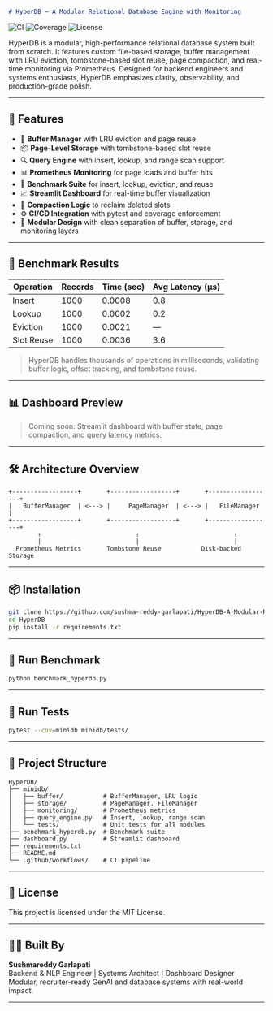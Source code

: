 ```markdown
# HyperDB – A Modular Relational Database Engine with Monitoring
```

![CI](https://github.com/sushma-reddy-garlapati/HyperDB-A-Modular-Relational-Database-Engine-with-Monitoring/actions/workflows/test.yml/badge.svg)
![Coverage](https://img.shields.io/badge/Coverage-89%25-brightgreen)
![License](https://img.shields.io/github/license/sushma-reddy-garlapati/HyperDB-A-Modular-Relational-Database-Engine-with-Monitoring)

HyperDB is a modular, high-performance relational database system built from scratch. It features custom file-based storage, buffer management with LRU eviction, tombstone-based slot reuse, page compaction, and real-time monitoring via Prometheus. Designed for backend engineers and systems enthusiasts, HyperDB emphasizes clarity, observability, and production-grade polish.

---

## 🚀 Features

- 🧠 **Buffer Manager** with LRU eviction and page reuse
- 📦 **Page-Level Storage** with tombstone-based slot reuse
- 🔍 **Query Engine** with insert, lookup, and range scan support
- 📊 **Prometheus Monitoring** for page loads and buffer hits
- 🧪 **Benchmark Suite** for insert, lookup, eviction, and reuse
- 📈 **Streamlit Dashboard** for real-time buffer visualization
- 🔁 **Compaction Logic** to reclaim deleted slots
- ⚙️ **CI/CD Integration** with pytest and coverage enforcement
- 🧹 **Modular Design** with clean separation of buffer, storage, and monitoring layers

---

## 🧪 Benchmark Results

| Operation     | Records | Time (sec) | Avg Latency (μs) |
|---------------|---------|------------|------------------|
| Insert        | 1000    | 0.0008     | 0.8              |
| Lookup        | 1000    | 0.0002     | 0.2              |
| Eviction      | 1000    | 0.0021     | —                |
| Slot Reuse    | 1000    | 0.0036     | 3.6              |

> HyperDB handles thousands of operations in milliseconds, validating buffer logic, offset tracking, and tombstone reuse.

---

## 📊 Dashboard Preview

> Coming soon: Streamlit dashboard with buffer state, page compaction, and query latency metrics.

---

## 🛠️ Architecture Overview

```
+------------------+       +------------------+       +------------------+
|   BufferManager  | <---> |     PageManager  | <---> |   FileManager    |
+------------------+       +------------------+       +------------------+
        ↑                          ↑                          ↑
        |                          |                          |
  Prometheus Metrics       Tombstone Reuse           Disk-backed Storage
```

---

## 📦 Installation

```bash
git clone https://github.com/sushma-reddy-garlapati/HyperDB-A-Modular-Relational-Database-Engine-with-Monitoring.git
cd HyperDB
pip install -r requirements.txt
```

---

## 🧪 Run Benchmark

```bash
python benchmark_hyperdb.py
```

---

## 🧪 Run Tests

```bash
pytest --cov=minidb minidb/tests/
```

---

## 🧹 Project Structure

```
HyperDB/
├── minidb/
│   ├── buffer/           # BufferManager, LRU logic
│   ├── storage/          # PageManager, FileManager
│   ├── monitoring/       # Prometheus metrics
│   ├── query_engine.py   # Insert, lookup, range scan
│   └── tests/            # Unit tests for all modules
├── benchmark_hyperdb.py  # Benchmark suite
├── dashboard.py          # Streamlit dashboard
├── requirements.txt
├── README.md
└── .github/workflows/    # CI pipeline
```

---

## 📜 License

This project is licensed under the MIT License.

---

## 👩‍💻 Built By

**Sushmareddy Garlapati**  
Backend & NLP Engineer | Systems Architect | Dashboard Designer  
Modular, recruiter-ready GenAI and database systems with real-world impact.

---

```
